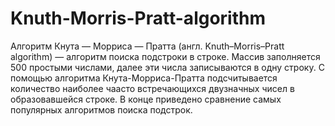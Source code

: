# Knuth-Morris-Pratt-algorithm

Алгоритм Кнута — Морриса — Пратта (англ. Knuth–Morris–Pratt algorithm) — алгоритм поиска подстроки в строке.
Массив заполняется 500 простыми числами, далее эти числа записываются в одну строку. С помощью алгоритма Кнута-Морриса-Пратта подсчитывается количество наиболее чаасто встречающихся двузначных чисел в образовавшейся строке.
В конце приведено сравнение самых популярных алгоритмов поиска подстрок.